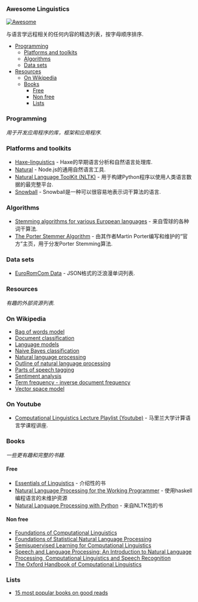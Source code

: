 ### Awesome Linguistics
[![Awesome](https://cdn.rawgit.com/sindresorhus/awesome/d7305f38d29fed78fa85652e3a63e154dd8e8829/media/badge.svg)](https://github.com/sindresorhus/awesome)

与语言学远程相关的任何内容的精选列表，按字母顺序排序.

- [Programming](#programming)
    - [Platforms and toolkits](#platforms-and-toolkits)
    - [Algorithms](#algorithms)
    - [Data sets](#data-sets)
- [Resources](#resources)
    - [On Wikipedia](#on-wikipedia)
    - [Books](#books)
        - [Free](#free)
        - [Non free](#non-free)
        - [Lists](#lists)

### Programming
*用于开发应用程序的库，框架和应用程序.*

### Platforms and toolkits
* [Haxe-linguistics](https://github.com/sexybiggetje/haxe-linguistics) -  Haxe的早期语言分析和自然语言处理库.
* [Natural](https://github.com/NaturalNode/natural) -  Node.js的通用自然语言工具.
* [Natural Language ToolKit (NLTK)](http://www.nltk.org/) - 用于构建Python程序以使用人类语言数据的最完整平台.
* [Snowball](http://snowball.tartarus.org/) -  Snowball是一种可以很容易地表示词干算法的语言.

### Algorithms
* [Stemming algorithms for various European languages](http://snowball.tartarus.org/texts/stemmersoverview.html) - 来自雪球的各种词干算法.
* [The Porter Stemmer Algorithm](http://tartarus.org/martin/PorterStemmer/) - 由其作者Martin Porter编写和维护的“官方”主页，用于分发Porter Stemming算法.

### Data sets
* [EuroRomCom Data](https://github.com/kirkins/euroromcom) -  JSON格式的泛浪漫单词列表.

### Resources
*有趣的外部资源列表.*

### On Wikipedia
* [Bag of words model](http://en.wikipedia.org/wiki/Bag-of-words_model)
* [Document classification](http://en.wikipedia.org/wiki/Document_classification)
* [Language models](http://en.wikipedia.org/wiki/Language_model)
* [Naive Bayes classification](http://en.wikipedia.org/wiki/Naive_Bayes_classifier)
* [Natural language processing](http://en.wikipedia.org/wiki/Natural_language_processing)
* [Outline of natural language processing](http://en.wikipedia.org/wiki/Outline_of_natural_language_processing)
* [Parts of speech tagging](http://en.wikipedia.org/wiki/Part-of-speech_tagging)
* [Sentiment analysis](http://en.wikipedia.org/wiki/Sentiment_analysis)
* [Term frequency - inverse document frequency](http://en.wikipedia.org/wiki/Tf%E2%80%93idf)
* [Vector space model](http://en.wikipedia.org/wiki/Vector_space_model)

### On Youtube
* [Computational Linguistics Lecture Playlist (Youtube)](https://www.youtube.com/playlist?list=PLegWUnz91WfuPebLI97-WueAP90JO-15i) - 马里兰大学计算语言学课程讲座.

### Books
*一些更有趣和完整的书籍.*

#### Free
* [Essentials of Linguistics](https://essentialsoflinguistics.pressbooks.com/) - 介绍性的书
* [Natural Language Processing for the Working Programmer](https://github.com/nlpwp) - 使用haskell编程语言的未维护资源
* [Natural Language Processing with Python](http://www.nltk.org/book/) - 来自NLTK包的书

#### Non free
* [Foundations of Computational Linguistics](http://books.google.com/books?id=o9iGAgAAQBAJ&dq=Foundations+of+Computational+Linguistics&hl=nl&source=gbs_navlinks_s)
* [Foundations of Statistical Natural Language Processing](https://books.google.nl/books?id=YiFDxbEX3SUC)
* [Semisupervised Learning for Computational Linguistics](http://books.google.com/books/about/Semisupervised_Learning_for_Computationa.html?id=VCd67cGB_rAC&redir_esc=y)
* [Speech and Language Processing: An Introduction to Natural Language Processing, Computational Linguistics and Speech Recognition](https://books.google.nl/books?id=fZmj5UNK8AQC)
* [The Oxford Handbook of Computational Linguistics](http://www.oxfordhandbooks.com/view/10.1093/oxfordhb/9780199276349.001.0001/oxfordhb-9780199276349)

### Lists
* [15 most popular books on good reads](http://www.goodreads.com/shelf/show/natural-language-processing)
